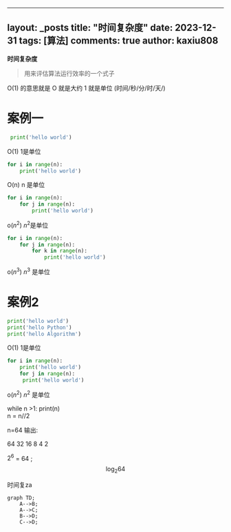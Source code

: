 
---
layout: _posts
title: "时间复杂度"
date:   2023-12-31
tags: [算法]
comments: true
author: kaxiu808  
--- 
**时间复杂度**
> 用来评估算法运行效率的一个式子

O(1)  的意思就是   O 就是大约    1 就是单位  (时间/秒/分/时/天/)
# 案例一
```python
 print('hello world')         
```                  
O(1)             		  1是单位
```python
for i in range(n):
	print('hello world')      
```
O(n)						 n 是单位
```python
for i in range(n):
	for j in range(n):		 
		print('hello world')
```
o($n^2$)                 $n^2$是单位
```python
for i in range(n):
	for j in range(n):
		for k in range(n):     
			print('hello world')
```
o($n^3$)		 			 $n^3$ 是单位

# 案例2

```python
print('hello world')
print('hello Python')                  
print('hello Algorithm')
```
O(1)             				1是单位
```python
for i in range(n):
	print('hello world')         
	for j in range(n):
	 print('hello world')
```
o($n^2$)    						 $n^2$ 是单位


while n >1:
	print(n)							
	n = n//2 

n=64 输出:

64		32  16 	8	4	2


$2^6$ = 64 ;
$$\log_{2}{64}$$		

时间复za
```mermaid
graph TD;
    A-->B;
    A-->C;
    B-->D;
    C-->D;
```
<!--stackedit_data:
eyJoaXN0b3J5IjpbMTExNDQwMTI3NCwxMDUwMzI4OTkzLC0xOT
Q0MDI5NTY1LDE5NDMyNzk0OSwxODIyMjQyNTk5LDk2MDY1ODcx
MSw1NzU5MTkzMTYsMTY1MDQzNjM5NywxNjI4NjI0MjE4LDEyMj
M3OTIzNTQsLTExMTY0MTMxNjIsMTIwMTk2NjY2MywtNTQwOTc3
NTMxLDEyMjEzMDg3OTIsMTEyNzk5NDgwNSwtMTg0NzY1NDUxMS
wtNTg0NTI5NzIzLC01NzE5MDQwODNdfQ==
-->